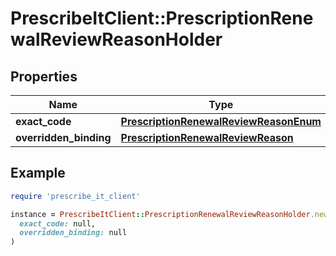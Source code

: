 # PrescribeItClient::PrescriptionRenewalReviewReasonHolder

## Properties

| Name | Type | Description | Notes |
| ---- | ---- | ----------- | ----- |
| **exact_code** | [**PrescriptionRenewalReviewReasonEnum**](PrescriptionRenewalReviewReasonEnum.md) |  | [optional] |
| **overridden_binding** | [**PrescriptionRenewalReviewReason**](PrescriptionRenewalReviewReason.md) |  | [optional] |

## Example

```ruby
require 'prescribe_it_client'

instance = PrescribeItClient::PrescriptionRenewalReviewReasonHolder.new(
  exact_code: null,
  overridden_binding: null
)
```

